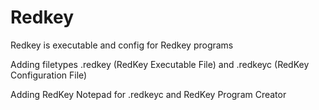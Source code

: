 # Redkey
Redkey is executable and config for Redkey programs

Adding filetypes .redkey (RedKey Executable File) and .redkeyc (RedKey Configuration File)

Adding RedKey Notepad for .redkeyc and RedKey Program Creator
